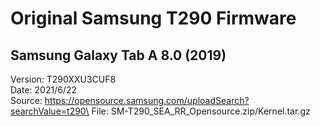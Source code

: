 # Original Samsung T290 Firmware

## Samsung Galaxy Tab A 8.0 (2019)

Version: T290XXU3CUF8\
Date: 2021/6/22\
Source: https://opensource.samsung.com/uploadSearch?searchValue=t290\
File: SM-T290_SEA_RR_Opensource.zip/Kernel.tar.gz
